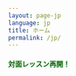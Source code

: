 ```yaml
---
layout: page-jp
language: jp
title: ホーム
permalink: /jp/
---
```


<h4 style="color:DarkGreen;">
  <div id="typedtext">対面レッスン再開！</div>
  <script type="text/javascript">
    window.onload = function() { typewriter("<small>&nbsp;&nbsp;&nbsp;&nbsp;体験レッスン受付中。詳しくはお問い合わせください。"); }
  </script>
</h4>
<br><img src="/img/Nagisa-recital-with-piano.jpg" alt="">
